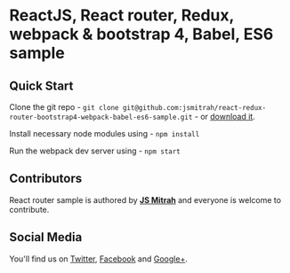 # **ReactJS, React router, Redux, webpack & bootstrap 4, Babel, ES6 sample**

## **Quick Start**

Clone the git repo - `git clone git@github.com:jsmitrah/react-redux-router-bootstrap4-webpack-babel-es6-sample.git` - or [download it](https://github.com/jsmitrah/react-redux-router-bootstrap4-webpack-babel-es6-sample/zipball/master).

Install necessary node modules using - `npm install`

Run the webpack dev server using - `npm start`

## **Contributors**

React router sample is authored by **[JS Mitrah](http://www.MitrahSoft.com/)** and everyone is welcome to contribute.

## **Social Media**

You'll find us on [Twitter](https://twitter.com/MitrahSoft), [Facebook](http://www.facebook.com/MitrahSoft) and [Google+](https://plus.google.com/+MitrahsoftKovilpatti).